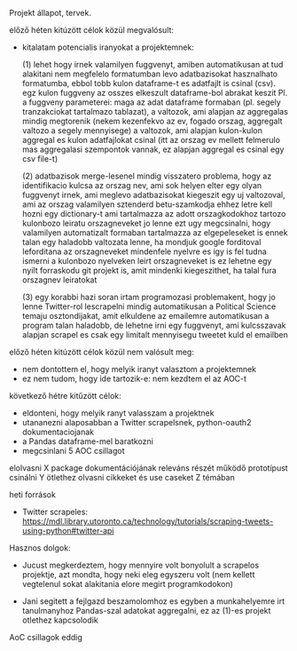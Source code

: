 Projekt állapot, tervek.

előző héten kitúzött célok közül megvalósult:
- kitalatam potencialis iranyokat a projektemnek:
  
  (1) lehet hogy irnek valamilyen fuggvenyt, amiben automatikusan at tud alakitani nem megfelelo
  formatumban levo adatbazisokat hasznalhato formatumba, ebbol tobb kulon dataframe-t es adatfajlt is csinal (csv). 
  egz kulon fuggveny az osszes elkeszult dataframe-bol abrakat keszit
  Pl. a fuggveny parameterei: maga az adat dataframe formaban (pl. segely tranzakciokat tartalmazo tablazat), a valtozok, ami alapjan az aggregalas mindig megtorenik (nekem kezenfekvo az ev, fogado orszag, aggregalt valtozo a segely mennyisege)
  a valtozok, ami alapjan kulon-kulon aggregal es kulon adatfajlokat csinal (itt az orszag ev mellett felmerulo mas aggregalasi szempontok vannak, ez alapjan aggregal es csinal egy csv file-t)
  
  (2) adatbazisok merge-lesenel mindig visszatero problema, hogy az identifikacio kulcsa az orszag nev, ami sok helyen elter 
  egy olyan fuggvenyt irnek, ami meglevo adatbazisokat kiegeszit egy uj valtozoval, ami az orszag valamilyen sztenderd betu-szamkodja
  ehhez letre kell hozni egy dictionary-t ami tartalmazza az adott orszagkodokhoz tartozo kulonbozo leiratu orszagneveket
  jo lenne ezt ugy megcsinalni, hogy valamilyen automatizalt formaban tartalmazza az elgepeleseket is
  ennek talan egy haladobb valtozata lenne, ha mondjuk google forditoval leforditana az orszagneveket mindenfele nyelvre es igy is fel tudna ismerni a kulonbozo nyelveken leirt orszagneveket is
  ez lehetne egy nyilt forraskodu git projekt is, amit mindenki kiegeszithet, ha talal fura orszagnev leiratokat
  
  (3) egy korabbi hazi soran irtam programozasi problemakent, hogy jo lenne Twitter-rol lescrapelni mindig automatikusan a Political Science temaju osztondijakat, amit elkuldene az emailemre automatikusan a program
  talan haladobb, de lehetne irni egy fuggvenyt, ami kulcsszavak alapjan scrapel es csak egy limitalt mennyisegu tweetet kuld el emailben

előző héten kitúzött célok közül nem valósult meg:
- nem dontottem el, hogy melyik iranyt valasztom a projektemnek
- ez nem tudom, hogy ide tartozik-e: nem kezdtem el az AOC-t


következő hétre kitűzött célok:
- eldonteni, hogy melyik ranyt valasszam a projektnek
- utananezni alaposabban a Twitter scrapelsnek, python-oauth2 dokumentaciojanak
- a Pandas dataframe-mel baratkozni
- megcsinlani 5 AOC csillagot


elolvasni X package dokumentációjának releváns részét
működő prototípust csinálni Y ötlethez
olvasni cikkeket és use caseket Z témában

heti források

- Twitter scrapeles: https://mdl.library.utoronto.ca/technology/tutorials/scraping-tweets-using-python#twitter-api


Hasznos dolgok:

- Jucust megkerdeztem, hogy mennyire volt bonyolult a scrapelos projektje, azt mondta, hogy neki eleg egyszeru volt 
(nem kellett vegtelenul sokat alakitania elore megirt programkodokon) 

- Jani segitett a fejlgazd beszamolomhoz es egyben a munkahelyemre irt tanulmanyhoz Pandas-szal adatokat aggregalni,
ez az (1)-es projekt otlethez kapcsolodik

AoC csillagok eddig
